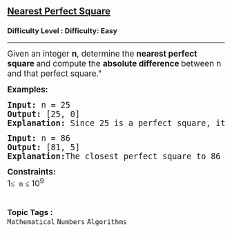 <h2><a href="https://www.geeksforgeeks.org/problems/are-you-perfect4926/1">Nearest Perfect Square</a></h2><h3>Difficulty Level : Difficulty: Easy</h3><hr><div class="problems_problem_content__Xm_eO"><p><span style="font-size: 14pt;">Given an integer <strong>n</strong>, determine the <strong>nearest perfect square </strong>and compute the <strong>absolute difference </strong>between n and that perfect square."</span></p>
<p><span style="font-size: 14pt;"><strong>Examples: </strong></span></p>
<pre><span style="font-size: 14pt;"><strong>Input: </strong>n = 25<br><strong>Output: </strong>[25, 0]
<strong>Explanation: </strong>Since 25 is a perfect square, it is the closest perfect square to itself and absolute difference is 25 - 25 = 0</span></pre>
<pre><span style="font-size: 14pt;"><strong>Input: </strong>n = 86<br><strong>Output: </strong>[81, 5]
<strong>Explanation:</strong>The closest perfect square to 86 is 81.Thus, the absolute difference between them is 86 - 81 = 5.</span></pre>
<p><span style="font-size: 14pt;"><strong>Constraints:</strong><br>1<span style="color: #1e2229; font-family: Nunito; background-color: #ffffff;">≤&nbsp; </span><span style="color: #1e2229; font-family: Nunito; background-color: #ffffff;">n </span><span style="color: #1e2229; font-family: Nunito; background-color: #ffffff;">≤ </span>10<sup>9</sup></span></p></div><br><p><span style=font-size:18px><strong>Topic Tags : </strong><br><code>Mathematical</code>&nbsp;<code>Numbers</code>&nbsp;<code>Algorithms</code>&nbsp;